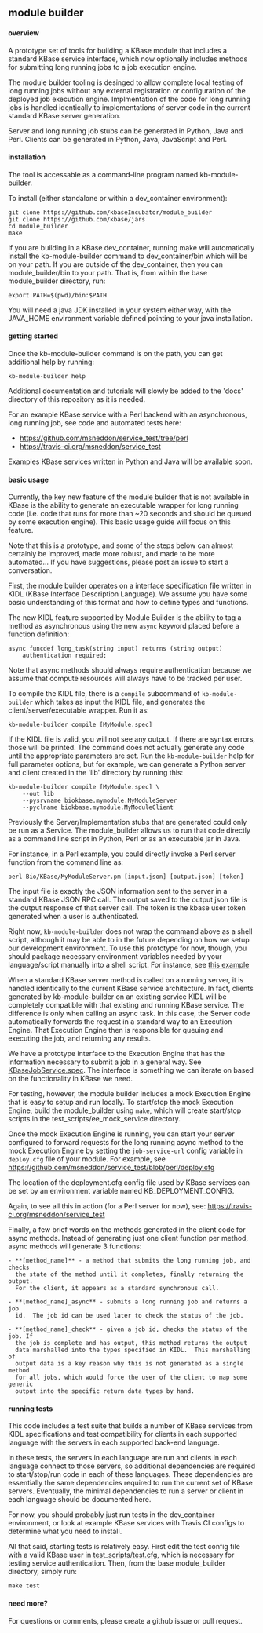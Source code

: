 ## module builder

#### overview

A prototype set of tools for building a KBase module that includes a
standard KBase service interface, which now optionally includes methods
for submitting long running jobs to a job execution engine.

The module builder tooling is desinged to allow complete local testing
of long running jobs without any external registration or configuration
of the deployed job execution engine.  Implmentation of the code for
long running jobs is handled identically to implementations of server
code in the current standard KBase server generation.

Server and long running job stubs can be generated in Python, Java and
Perl.  Clients can be generated in Python, Java, JavaScript and Perl.


#### installation

The tool is accessable as a command-line program named kb-module-builder.

To install (either standalone or within a dev_container environment):

    git clone https://github.com/kbaseIncubator/module_builder
    git clone https://github.com/kbase/jars
    cd module_builder
    make

If you are building in a KBase dev_container, running make will
automatically install the kb-module-builder command to dev_container/bin
which will be on your path.  If you are outside of the dev_container,
then you can module_builder/bin to your path.  That is, from within
the base module_builder directory, run:

    export PATH=$(pwd)/bin:$PATH

You will need a java JDK installed in your system either way, with the 
JAVA_HOME environment variable defined pointing to your java installation.


#### getting started

Once the kb-module-builder command is on the path, you can get additional
help by running:

    kb-module-builder help

Additional documentation and tutorials will slowly be added to the 'docs' 
directory of this repository as it is needed.

For an example KBase service with a Perl backend with an asynchronous, long
running job, see code and automated tests here:

  -  https://github.com/msneddon/service_test/tree/perl
  -  https://travis-ci.org/msneddon/service_test

Examples KBase services written in Python and Java will be available soon.


#### basic usage

Currently, the key new feature of the module builder that is not available
in KBase is the ability to generate an executable wrapper for long running
code (i.e. code that runs for more than ~20 seconds and should be queued
by some execution engine).  This basic usage guide will focus on this feature.

Note that this is a prototype, and some of the steps below can almost certainly
be improved, made more robust, and made to be more automated...  If you have
suggestions, please post an issue to start a conversation. 

First, the module builder operates on a interface specification file written
in KIDL (KBase Interface Description Language).  We assume you have some
basic understanding of this format and how to define types and functions.

The new KIDL feature supported by Module Builder is the ability to tag a
method as asynchronous using the new `async` keyword placed before a
function definition:

    async funcdef long_task(string input) returns (string output)
        authentication required;

Note that async methods should always require authentication because we
assume that compute resources will always have to be tracked per user.

To compile the KIDL file, there is a `compile` subcommand of `kb-module-builder`
which takes as input the KIDL file, and generates the client/server/executable
wrapper.  Run it as:

    kb-module-builder compile [MyModule.spec]

If the KIDL file is valid, you will not see any output.  If there are syntax
errors, those will be printed.  The command does not actually generate any
code until the appropriate parameters are set. Run the `kb-module-builder`
help for full parameter options, but for example, we can generate a Python
server and client created in the 'lib' directory by running this:

    kb-module-builder compile [MyModule.spec] \
        --out lib
        --pysrvname biokbase.mymodule.MyModuleServer
        --pyclname biokbase.mymodule.MyModuleClient

Previously the Server/Implementation stubs that are generated could only be
run as a Service.  The module_builder allows us to run that code directly
as a command line script in Python, Perl or as an executable jar in Java.

For instance, in a Perl example, you could directly invoke a Perl server
function from the command line as:

    perl Bio/KBase/MyModuleServer.pm [input.json] [output.json] [token]

The input file is exactly the JSON information sent to the server in a
standard KBase JSON RPC call.  The output saved to the output json file 
is the output response of that server call.  The token is the kbase user
token generated when a user is authenticated.

Right now, `kb-module-builder` does not wrap the command above as a
shell script, although it may be able to in the future depending on how
we setup our development environment.  To use this prototype for now, 
though, you should package necessary environment variables needed by
your language/script manually into a shell script. For instance, see
[this example](https://github.com/msneddon/service_test/blob/perl/Makefile#L40)

When a standard KBase server method is called on a running server, it
is handled identically to the current KBase service architecture.  In fact,
clients generated by kb-module-builder on an existing service KIDL will
be completely compatible with that existing and running KBase service.  The
difference is only when calling an async task.  In this case, the Server
code automatically forwards the request in a standard way to an Execution
Engine.  That Execution Engine then is responsible for queuing and executing
the job, and returning any results.

We have a prototype interface to the Execution Engine that has the information
necessary to submit a job in a general way.  See [KBaseJobService.spec](/KBaseJobService.spec).
The interface is something we can iterate on based on the functionality in KBase
we need.

For testing, however, the module builder includes a mock Execution Engine that
is easy to setup and run locally.  To start/stop the mock Execution Engine, build
the module_builder using `make`, which will create start/stop scripts in the
test_scripts/ee_mock_service directory.

Once the mock Execution Engine is running, you can start your server configured
to forward requests for the long running async method to the mock Execution Engine
by setting the `job-service-url` config variable in `deploy.cfg` file of your
module.  For example, see https://github.com/msneddon/service_test/blob/perl/deploy.cfg

The location of the deployment.cfg config file used by KBase services can be set
by an environment variable named KB_DEPLOYMENT_CONFIG.

Again, to see all this in action (for a Perl server for now), see: 
https://travis-ci.org/msneddon/service_test

Finally, a few brief words on the methods generated in the client code for
async methods.  Instead of generating just one client function per method,
async methods will generate 3 functions:

    - **[method_name]** - a method that submits the long running job, and checks
      the state of the method until it completes, finally returning the output.
      For the client, it appears as a standard synchronous call.

    - **[method_name]_async** - submits a long running job and returns a job
      id.  The job id can be used later to check the status of the job.

    - **[method_name]_check** - given a job id, checks the status of the job. If
      the job is complete and has output, this method returns the output
      data marshalled into the types specified in KIDL.  This marshalling of
      output data is a key reason why this is not generated as a single method
      for all jobs, which would force the user of the client to map some generic
      output into the specific return data types by hand.


#### running tests

This code includes a test suite that builds a number of KBase services from 
KIDL specifications and test compatibility for clients in each supported 
language with the servers in each supported back-end language.

In these tests, the servers in each language are run and clients in each
language connect to those servers, so additional dependencies are required
to start/stop/run code in each of these languages.  These dependencies are
essentially the same dependencies required to run the current set of KBase
servers.  Eventually, the minimal dependencies to run a server or client
in each language should be documented here.

For now, you should probably just run tests in the dev_container environment,
or look at example KBase services with Travis CI configs to determine what you
need to install.

All that said, starting tests is relatively easy.  First edit the test config
file with a valid KBase user in [test_scripts/test.cfg](test_scripts/test.cfg),
which is necessary for testing service authentication.  Then, from the base 
module_builder directory, simply run:

    make test


#### need more?

For questions or comments, please create a github issue or pull request.

